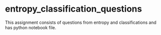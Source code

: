 # entropy_classification_questions
This assignment consists of questions from entropy and classifications and has python notebook file.

